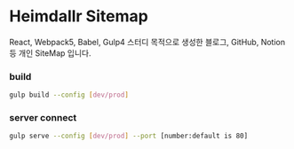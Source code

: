 # Heimdallr Sitemap
React, Webpack5, Babel, Gulp4 스터디 목적으로 생성한 블로그, GitHub, Notion 등 개인 SiteMap 입니다.

### build
``` bash
gulp build --config [dev/prod]
```

### server connect
```bash
gulp serve --config [dev/prod] --port [number:default is 80]
```
